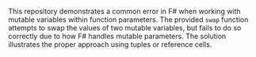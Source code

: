 This repository demonstrates a common error in F# when working with mutable variables within function parameters.  The provided `swap` function attempts to swap the values of two mutable variables, but fails to do so correctly due to how F# handles mutable parameters. The solution illustrates the proper approach using tuples or reference cells.